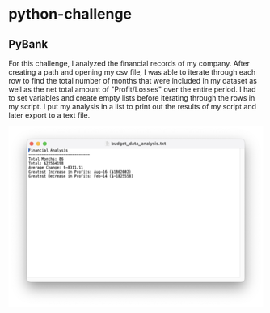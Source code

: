 # python-challenge

## PyBank 
For this challenge, I analyzed the financial records of my company. After creating a path and opening my csv file, I was able to iterate through each row to find the total number of months that were included in my dataset as well as the net total amount of "Profit/Losses" over the entire period. I had to set variables and create empty lists before iterating through the rows in my script. I put my analysis in a list to print out the results of my script and later export to a text file. 

![budget_data_analysis](https://github.com/otybaasandorj/python-challenge/blob/main/images/budget_data_analysis.png)
